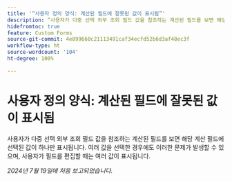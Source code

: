 ```yaml
---
title: '“사용자 정의 양식: 계산된 필드에 잘못된 값이 표시됨”'
description: “사용자가 다중 선택 외부 조회 필드 값을 참조하는 계산된 필드를 보면 해당 계산 필드에 선택된 값이 하나만 표시됩니다. 여러 값을 선택한 경우에도 이러한 문제가 발생할 수 있으며, 사용자가 필드를 편집할 때는 여러 값이 표시됩니다.”
hidefromtoc: true
feature: Custom Forms
source-git-commit: 4e899660c21113491caf34ecfd52b6d3af48ec3f
workflow-type: ht
source-wordcount: '104'
ht-degree: 100%

---
```



# 사용자 정의 양식: 계산된 필드에 잘못된 값이 표시됨

사용자가 다중 선택 외부 조회 필드 값을 참조하는 계산된 필드를 보면 해당 계산 필드에 선택된 값이 하나만 표시됩니다. 여러 값을 선택한 경우에도 이러한 문제가 발생할 수 있으며, 사용자가 필드를 편집할 때는 여러 값이 표시됩니다.

_2024년 7월 19일에 처음 보고되었습니다._
